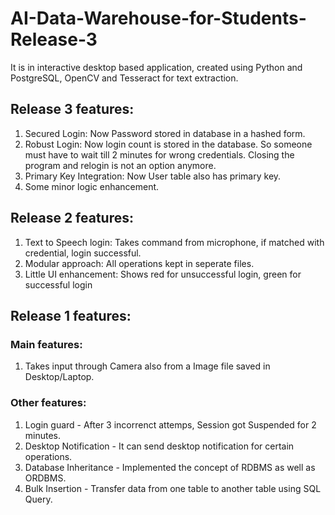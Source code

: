# AI-Data-Warehouse-for-Students-Release-3

It is in interactive desktop based application, created using Python and PostgreSQL, OpenCV and Tesseract for text extraction.

## Release 3 features:
   
   1. Secured Login: Now Password stored in database in a hashed form.
   2. Robust Login:  Now login count is stored in the database. So someone must have to wait till 2 minutes for wrong credentials. Closing the program and relogin is not an option anymore.
   3. Primary Key Integration: Now User table also has primary key.
   4. Some minor logic enhancement.

## Release 2 features:
   
   1. Text to Speech login: Takes command from microphone, if matched with credential, login successful.
   2. Modular approach:     All operations kept in seperate files.
   3. Little UI enhancement: Shows red for unsuccessful login, green for successful login
   
## Release 1 features:

### Main features:

1. Takes input through Camera also from a Image file saved in Desktop/Laptop.

### Other features:

1. Login guard - After 3 incorrenct attemps, Session got Suspended for 2 minutes.                  
2. Desktop Notification - It can send desktop notification for certain operations.                  
3. Database Inheritance - Implemented the concept of RDBMS as well as ORDBMS.                  
4. Bulk Insertion - Transfer data from one table to another table using SQL Query.
